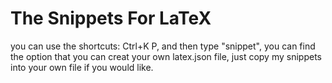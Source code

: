 # The Snippets For LaTeX
you can use the shortcuts: Ctrl+K P, and then type "snippet", you can find the option that you can creat your own latex.json file, just copy my snippets into your own file if you would like.
